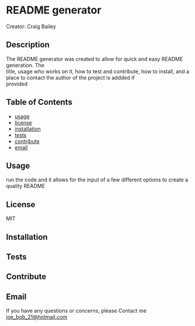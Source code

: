 # README generator

  Creator: Craig Bailey

  ## Description

  The README generator was created to allow for quick and easy README generation. The     
title, usage who works on it, how to test and contribute, how to install, and a place to contact the author of the project is addded if    
provided

  ## Table of Contents

  - [usage](#usage)
  - [license](#license)
  - [installation](#installation)
  - [tests](#tests)
  - [contribute](#contribute)
  - [email](#email)

  ## Usage

  run the code and it allows for the input of a few different options to create a quality README

  ## License

  MIT

  ## Installation

  

  ## Tests

  

  ## Contribute

  

  ## Email

  If you have any questions or concerns, please Contact me joe_bob_21@hotmail.com
